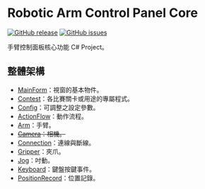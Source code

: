 # Robotic Arm Control Panel Core

[![GitHub release](https://img.shields.io/github/release/nfu-irs-lab/robotic-arm-control-panel-core.svg)](https://github.com/nfu-irs-lab/robotic-arm-control-panel-core/releases)
[![GitHub issues](https://img.shields.io/github/issues/nfu-irs-lab/robotic-arm-control-panel-core.svg)](https://github.com/nfu-irs-lab/robotic-arm-control-panel-core/issues)

手臂控制面板核心功能 C# Project。

## 整體架構
- [MainForm](MainForm.cs)：視窗的基本物件。
- [Contest](Contest.cs)：各比賽關卡或用途的專屬程式。
- [Config](Config.cs)：可調整之設定參數。
- [ActionFlow](ActionFlow.cs)：動作流程。
- [Arm](Arm.cs)：手臂。
- ~~[Camera](Camera.cs)：相機。~~
- [Connection](Connection.cs)：連線與斷線。
- [Gripper](Gripper.cs)：夾爪。
- [Jog](Jog.cs)：吋動。
- [Keyboard](Keyboard.cs)：鍵盤按鍵事件。
- [PositionRecord](PositionRecord.cs)：位置記錄。
